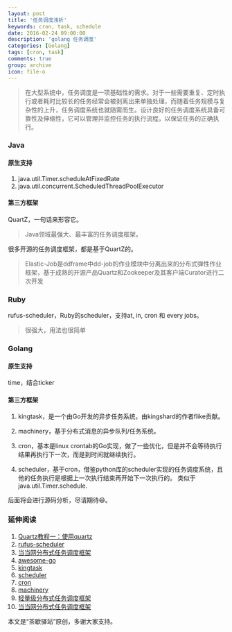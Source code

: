 ```yaml
---
layout: post
title: '任务调度浅析'
keywords: cron, task, schedule
date: 2016-02-24 09:00:00
description: 'golang 任务调度'
categories: [Golang]
tags: [cron, task]
comments: true
group: archive
icon: file-o
---
```


>在大型系统中，任务调度是一项基础性的需求。对于一些需要重复、定时执行或者耗时比较长的任务经常会被剥离出来单独处理，而随着任务规模与复杂性的上升，任务调度系统也就随需而生。设计良好的任务调度系统具备可靠性及伸缩性，它可以管理并监控任务的执行流程，以保证任务的正确执行。

<!--more-->

### Java ###

#### 原生支持 ####
1. java.util.Timer.scheduleAtFixedRate
2. java.util.concurrent.ScheduledThreadPoolExecutor

#### 第三方框架 ####

QuartZ，一句话来形容它。
>Java领域最强大、最丰富的任务调度框架。

很多开源的任务调度框架，都是基于QuartZ的。

>Elastic-Job是ddframe中dd-job的作业模块中分离出来的分布式弹性作业框架，基于成熟的开源产品Quartz和Zookeeper及其客户端Curator进行二次开发

### Ruby ###

rufus-scheduler，Ruby的scheduler，支持at, in, cron 和 every jobs。
>很强大，用法也很简单

### Golang ###
#### 原生支持 ####
time，结合ticker

#### 第三方框架 ####

1. kingtask，是一个由Go开发的异步任务系统，由kingshard的作者flike贡献。

2. machinery，基于分布式消息的异步队列/任务系统。
3. cron，基本是linux crontab的Go实现，做了一些优化，但是并不会等待执行结果再执行下一次，而是到时间就继续执行。
4. scheduler，基于cron，借鉴python库的scheduler实现的任务调度系统，且他的任务执行是根据上一次执行结束再开始下一次执行的。
类似于java.util.Timer.schedule.

后面将会进行源码分析，尽请期待😄。

### 延伸阅读 ###

1. [Quartz教程一：使用quartz](http://ifeve.com/quartz-tutorial-using-quartz/)
2. [rufus-scheduler](https://github.com/jmettraux/rufus-scheduler)
3. [当当网分布式任务调度框架](https://github.com/dangdangdotcom/elastic-job)
4. [awesome-go](https://github.com/avelino/awesome-go)
5. [kingtask](https://github.com/kingsoft-wps/kingtask)
6. [scheduler](https://github.com/carlescere/scheduler)
7. [cron](https://github.com/robfig/cron)
8. [machinery](https://github.com/RichardKnop/machinery)
9. [轻量级分布式任务调度框架](https://github.com/qq254963746/light-task-scheduler)
10. [当当网分布式任务调度框架](https://github.com/dangdangdotcom/elastic-job)

本文是“茶歇驿站”原创，多谢大家支持。